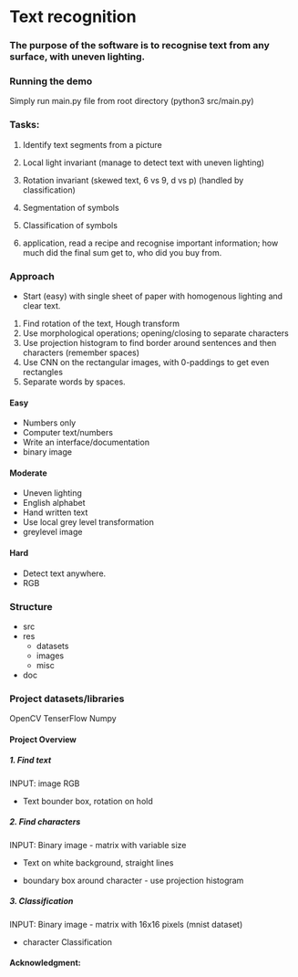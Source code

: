 # Text recognition

### The purpose of the software is to recognise text from any surface, with uneven lighting.

### Running the demo
Simply run main.py file from root directory (python3 src/main.py)

### Tasks:

1. Identify text segments from a picture
2. Local light invariant (manage to detect text with uneven lighting)
3. Rotation invariant (skewed text, 6 vs 9, d vs p) (handled by classification)
4. Segmentation of symbols
5. Classification of symbols

6. application, read a recipe and recognise important information; how much
did the final sum get to, who did you buy from.


### Approach

- Start (easy) with single sheet of paper with homogenous lighting and clear text.
1. Find rotation of the text, Hough transform
2. Use morphological operations; opening/closing to separate characters
3. Use projection histogram to find border around sentences and then characters
    (remember spaces)
4. Use CNN on the rectangular images, with 0-paddings to get even rectangles
5. Separate words by spaces.

#### Easy
- Numbers only
- Computer text/numbers
- Write an interface/documentation
- binary image

#### Moderate
- Uneven lighting
- English alphabet
- Hand written text
- Use local grey level transformation
- greylevel image

#### Hard
- Detect text anywhere.
- RGB


### Structure
- src
- res
  - datasets
  - images
  - misc
- doc


### Project datasets/libraries
  OpenCV
  TenserFlow
  Numpy



####  Project Overview
##### 1. Find text
INPUT: image RGB
- Text bounder box, rotation on hold

##### 2. Find characters
INPUT: Binary image - matrix with variable size
- Text on white background, straight lines

- boundary box around character - use projection histogram
 

##### 3. Classification
INPUT: Binary image - matrix with 16x16 pixels (mnist dataset)

- character Classification




#### Acknowledgment:
